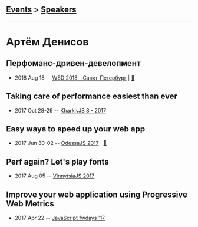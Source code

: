 ## [Events](../README.md) > [Speakers](../speakers.md)
---

# Артём Денисов

## Перфоманс-дривен-девелопмент
- 2018 Aug 18 -- [WSD 2018 - Санкт-Петербург](https://www.youtube.com/watch?v=47Sc_vpOwyM)  | [:notebook:](https://wsd.events/2018/08/18/pres/perf-driven.pdf)  
## Taking care of performance easiest than ever
- 2017 Oct 28-29 -- [KharkivJS 8 - 2017](https://www.youtube.com/watch?v=M5l-3z0Aulg)    
## Easy ways to speed up your web app
- 2017 Jun 30-02 -- [OdessaJS 2017](https://www.youtube.com/watch?v=11ZBYf-jugE)  | [:notebook:](https://www.slideshare.net/OdessaJSConf/artem-denysov-easy-ways-to-speed-up-your-web-application)  
## Perf again? Let&#39;s play fonts
- 2017 Aug 05 -- [VinnytsiaJS 2017](https://www.youtube.com/watch?v=0e0QrcHslAA)    
## Improve your web application using Progressive Web Metrics
- 2017 Apr 22 -- [JavaScript fwdays &#39;17](https://frameworksdays.com/event/js-frameworks-day-2017/review/improve-your-web-app-using-progressive-web-metrics)    
